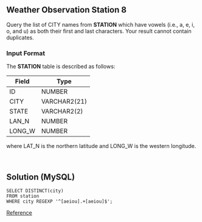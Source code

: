 [comment]: <> (Written: 23-Mar-2020)

## Weather Observation Station 8
Query the list of CITY names from **STATION** which have vowels (i.e., a, e, i, o, and u) as both their first and last characters. 
Your result cannot contain duplicates.

### Input Format
The **STATION** table is described as follows:

| Field  | Type         |
|--------|--------------|
| ID     | NUMBER       |
| CITY   | VARCHAR2(21) |
| STATE  | VARCHAR2(2)  |
| LAN_N  | NUMBER       |
| LONG_W | NUMBER       |

where LAT_N is the northern latitude and LONG_W is the western longitude.

&nbsp;
## Solution (MySQL)
```
SELECT DISTINCT(city) 
FROM station 
WHERE city REGEXP '^[aeiou].+[aeiou]$';
```
[Reference](https://www.tutorialspoint.com/mysql/mysql-regexps.htm)
